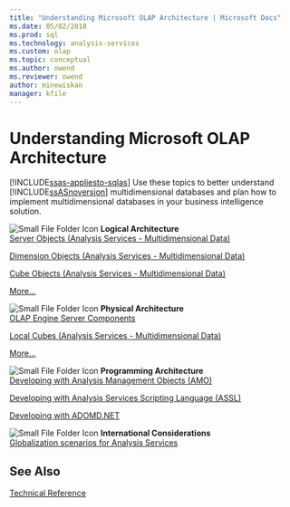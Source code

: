 ```yaml
---
title: "Understanding Microsoft OLAP Architecture | Microsoft Docs"
ms.date: 05/02/2018
ms.prod: sql
ms.technology: analysis-services
ms.custom: olap
ms.topic: conceptual
ms.author: owend
ms.reviewer: owend
author: minewiskan
manager: kfile
---
```

# Understanding Microsoft OLAP Architecture
[!INCLUDE[ssas-appliesto-sqlas](../../../includes/ssas-appliesto-sqlas.md)]
  Use these topics to better understand [!INCLUDE[ssASnoversion](../../../includes/ssasnoversion-md.md)] multidimensional databases and plan how to implement multidimensional databases in your business intelligence solution.  
  
 ![Small File Folder Icon](../../../analysis-services/media/filefolder-small.png "Small File Folder Icon") **Logical Architecture**  
 [Server Objects &#40;Analysis Services - Multidimensional Data&#41;](../../../analysis-services/multidimensional-models/olap-logical/server-objects-analysis-services-multidimensional-data.md)  
  
 [Dimension Objects &#40;Analysis Services - Multidimensional Data&#41;](../../../analysis-services/multidimensional-models-olap-logical-dimension-objects/dimension-objects-analysis-services-multidimensional-data.md)  
  
 [Cube Objects &#40;Analysis Services - Multidimensional Data&#41;](../../../analysis-services/multidimensional-models-olap-logical-cube-objects/cube-objects-analysis-services-multidimensional-data.md)  
  
 [More...](../../../analysis-services/multidimensional-models/olap-logical/understanding-microsoft-olap-logical-architecture.md)  
  
 ![Small File Folder Icon](../../../analysis-services/media/filefolder-small.png "Small File Folder Icon") **Physical Architecture**  
 [OLAP Engine Server Components](../../../analysis-services/multidimensional-models/olap-physical/olap-engine-server-components.md)  
  
 [Local Cubes &#40;Analysis Services - Multidimensional Data&#41;](../../../analysis-services/multidimensional-models/olap-physical/local-cubes-analysis-services-multidimensional-data.md)  
  
 [More...](../../../analysis-services/multidimensional-models/olap-physical/understanding-microsoft-olap-physical-architecture.md)  
  
 ![Small File Folder Icon](../../../analysis-services/media/filefolder-small.png "Small File Folder Icon") **Programming Architecture**  
 [Developing with Analysis Management Objects &#40;AMO&#41;](https://docs.microsoft.com/bi-reference/amo/developing-with-analysis-management-objects-amo)  
  
 [Developing with Analysis Services Scripting Language &#40;ASSL&#41;](../../../analysis-services/multidimensional-models/scripting-language-assl/developing-with-analysis-services-scripting-language-assl.md)  
  
 [Developing with ADOMD.NET](https://docs.microsoft.com/bi-reference/adomd/developing-with-adomd-net)  
  
 ![Small File Folder Icon](../../../analysis-services/media/filefolder-small.png "Small File Folder Icon") **International Considerations**  
 [Globalization scenarios for Analysis Services](../../../analysis-services/globalization-scenarios-for-analysis-services.md)  
  
## See Also  
 [Technical Reference ](../../../analysis-services/powershell/technical-reference-ssas.md)  
  
  
